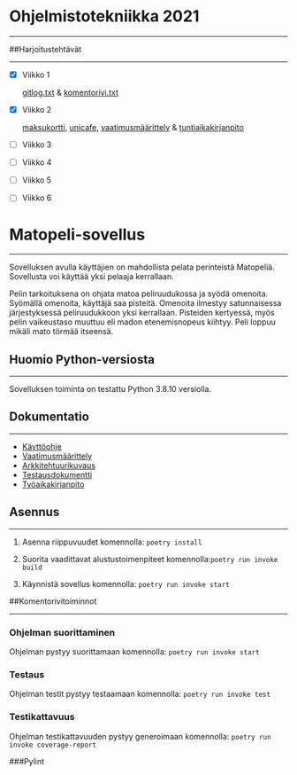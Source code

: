 # Ohjelmistotekniikka 2021

-----------------------
##Harjoitustehtävät

--------------------------

- [x] Viikko 1 

  [gitlog.txt](https://github.com/riikkayoki/ot-harjoitustyo/blob/master/laskarit/viikko1/gitlog.txt) & 
  [komentorivi.txt](https://github.com/riikkayoki/ot-harjoitustyo/blob/master/laskarit/viikko1/komentorivi.txt)


- [x] Viikko 2

  [maksukortti](https://github.com/riikkayoki/ot-harjoitustyo/tree/master/laskarit/viikko2/maksukortti),
  [unicafe](https://github.com/riikkayoki/ot-harjoitustyo/tree/master/laskarit/viikko2/unicafe),
  [vaatimusmäärittely](https://github.com/riikkayoki/ot-harjoitustyo/blob/master/harjoitustyo/dokumentaatio/vaativuusmaarittely.md) &
  [tuntiaikakirjanpito](https://github.com/riikkayoki/ot-harjoitustyo/blob/master/harjoitustyo/dokumentaatio/tyoaikakirjanpito.md)


- [ ] Viikko 3

- [ ] Viikko 4

- [ ] Viikko 5 

- [ ] Viikko 6


# Matopeli-sovellus

-------------------------------

Sovelluksen avulla käyttäjien on mahdollista pelata perinteistä Matopeliä.
Sovellusta voi käyttää yksi pelaaja kerrallaan. 

Pelin tarkoituksena on ohjata matoa peliruudukossa ja syödä omenoita. Syömällä omenoita, käyttäjä saa pisteitä.
Omenoita ilmestyy satunnaisessa järjestyksessä peliruudukkoon yksi kerrallaan.
Pisteiden kertyessä, myös pelin vaikeustaso muuttuu eli madon etenemisnopeus kiihtyy.
Peli loppuu mikäli mato törmää itseensä. 

## Huomio Python-versiosta

-------------------------------

Sovelluksen toiminta on testattu Python 3.8.10 versiolla. 

## Dokumentatio

-------------------------------

* [Käyttöohje]()
* [Vaatimusmäärittely](https://github.com/riikkayoki/ot-harjoitustyo/blob/master/harjoitustyo/dokumentaatio/vaativuusmaarittely.md)
* [Arkkitehtuurikuvaus]()
* [Testausdokumentti]()
* [Työaikakirjanpito](https://github.com/riikkayoki/ot-harjoitustyo/blob/master/harjoitustyo/dokumentaatio/tyoaikakirjanpito.md)

## Asennus

-------------------------------

1. Asenna riippuvuudet komennolla: `poetry install`


3. Suorita vaadittavat alustustoimenpiteet komennolla:`poetry run invoke build`


3. Käynnistä sovellus komennolla: `poetry run invoke start`


##Komentorivitoiminnot

------------------------

### Ohjelman suorittaminen

Ohjelman pystyy suorittamaan komennolla: `poetry run invoke start`


### Testaus

Ohjelman testit pystyy testaamaan komennolla: `poetry run invoke test`


### Testikattavuus

Ohjelman testikattavuuden pystyy generoimaan komennolla: `poetry run invoke coverage-report`

###Pylint



